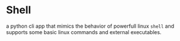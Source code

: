 # Shell

a python cli app that mimics the behavior of powerfull linux `shell` and supports some basic linux commands and external executables.
